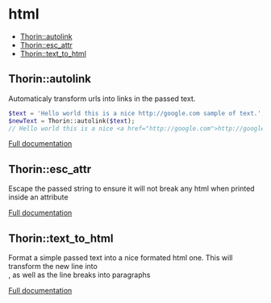 # html

- [Thorin::autolink](#Thorin_autolink)
- [Thorin::esc_attr](#Thorin_esc_attr)
- [Thorin::text_to_html](#Thorin_text_to_html)
<a name="Thorin_autolink"></a>
## Thorin::autolink
Automaticaly transform urls into links in the passed text.
```php
$text = 'Hello world this is a nice http://google.com sample of text.';
$newText = Thorin::autolink($text);
// Hello world this is a nice <a href="http://google.com">http://google.com</a> sample of text.
```

[Full documentation](/doc/src/functions/html/t_autolink.md)

<a name="Thorin_esc_attr"></a>
## Thorin::esc_attr
Escape the passed string to ensure it will not break any html when printed inside an attribute


[Full documentation](/doc/src/functions/html/t_esc_attr.md)

<a name="Thorin_text_to_html"></a>
## Thorin::text_to_html
Format a simple passed text into a nice formated html one.
This will transform the new line into <br>, as well as the line breaks into paragraphs


[Full documentation](/doc/src/functions/html/t_text_to_html.md)
